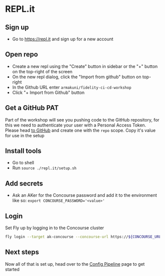 # REPL.it

## Sign up
* Go to https://repl.it and sign up for a new account

## Open repo
* Create a new repl using the "Create" button in sidebar or the "+" button on the top-right of the screen
* On the new repl dialog, click the "Import from github" button on top-right
* In the Github URL enter `armakuni/fidelity-ci-cd-workshop`
* Click "+ Import from Github" button

## Get a GitHub PAT
Part of the workshop will see you pushing code to the GitHub repository, for this we need to authenticate
your user with a Personal Access Token.
Please head [to GitHub](https://github.com/settings/tokens/new) and create one with the `repo` scope.
Copy it's value for use in the setup

## Install tools
* Go to shell
* Run `source ./repl.it/setup.sh`

## Add secrets
* Ask an AKer for the Concourse password and add it to the environment like so:
`export CONCOURSE_PASSWORD='<value>'`

## Login
Set Fly up by logging in to the Concourse cluster

```sh
fly login --target ak-concourse --concourse-url https://${CONCOURSE_URL} --username ${CONCOURSE_USERNAME} --password "${CONCOURSE_PASSWORD}"
```

## Next steps
Now all of that is set up, head over to the [Config Pipeline](../docs/2-config-pipeline.md) page to get started